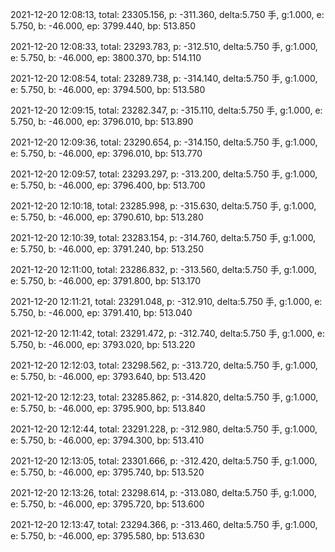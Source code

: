 2021-12-20 12:08:13, total: 23305.156, p: -311.360, delta:5.750 手, g:1.000, e: 5.750, b: -46.000, ep: 3799.440, bp: 513.850

2021-12-20 12:08:33, total: 23293.783, p: -312.510, delta:5.750 手, g:1.000, e: 5.750, b: -46.000, ep: 3800.370, bp: 514.110

2021-12-20 12:08:54, total: 23289.738, p: -314.140, delta:5.750 手, g:1.000, e: 5.750, b: -46.000, ep: 3794.500, bp: 513.580

2021-12-20 12:09:15, total: 23282.347, p: -315.110, delta:5.750 手, g:1.000, e: 5.750, b: -46.000, ep: 3796.010, bp: 513.890

2021-12-20 12:09:36, total: 23290.654, p: -314.150, delta:5.750 手, g:1.000, e: 5.750, b: -46.000, ep: 3796.010, bp: 513.770

2021-12-20 12:09:57, total: 23293.297, p: -313.200, delta:5.750 手, g:1.000, e: 5.750, b: -46.000, ep: 3796.400, bp: 513.700

2021-12-20 12:10:18, total: 23285.998, p: -315.630, delta:5.750 手, g:1.000, e: 5.750, b: -46.000, ep: 3790.610, bp: 513.280

2021-12-20 12:10:39, total: 23283.154, p: -314.760, delta:5.750 手, g:1.000, e: 5.750, b: -46.000, ep: 3791.240, bp: 513.250

2021-12-20 12:11:00, total: 23286.832, p: -313.560, delta:5.750 手, g:1.000, e: 5.750, b: -46.000, ep: 3791.800, bp: 513.170

2021-12-20 12:11:21, total: 23291.048, p: -312.910, delta:5.750 手, g:1.000, e: 5.750, b: -46.000, ep: 3791.410, bp: 513.040

2021-12-20 12:11:42, total: 23291.472, p: -312.740, delta:5.750 手, g:1.000, e: 5.750, b: -46.000, ep: 3793.020, bp: 513.220

2021-12-20 12:12:03, total: 23298.562, p: -313.720, delta:5.750 手, g:1.000, e: 5.750, b: -46.000, ep: 3793.640, bp: 513.420

2021-12-20 12:12:23, total: 23285.862, p: -314.820, delta:5.750 手, g:1.000, e: 5.750, b: -46.000, ep: 3795.900, bp: 513.840

2021-12-20 12:12:44, total: 23291.228, p: -312.980, delta:5.750 手, g:1.000, e: 5.750, b: -46.000, ep: 3794.300, bp: 513.410

2021-12-20 12:13:05, total: 23301.666, p: -312.420, delta:5.750 手, g:1.000, e: 5.750, b: -46.000, ep: 3795.740, bp: 513.520

2021-12-20 12:13:26, total: 23298.614, p: -313.080, delta:5.750 手, g:1.000, e: 5.750, b: -46.000, ep: 3795.720, bp: 513.600

2021-12-20 12:13:47, total: 23294.366, p: -313.460, delta:5.750 手, g:1.000, e: 5.750, b: -46.000, ep: 3795.580, bp: 513.630